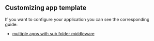 ## Customizing app template

If you want to configure your application you can see the corresponding guide:

- [multiple apps with sub folder middleware](/docs/guide/multiple-apps.md)
